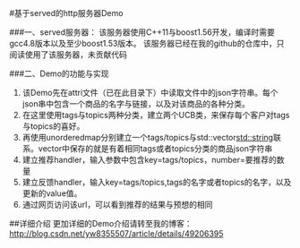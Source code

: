 #基于served的http服务器Demo

###一、served服务器：
该服务器使用C++11与boost1.56开发，编译时需要gcc4.8版本以及至少boost1.53版本。
该服务器已经在我的github的仓库中，只阅读使用了该服务器，未贡献代码

###二、Demo的功能与实现

1. 该Demo先在attri文件（已在此目录下）中读取文件中的json字符串。每个json串中包含一个商品的名字与链接，以及对该商品的各种分类。   
2. 在这里使用tags与topics两种分类，建立两个UCB类，来保存每个客户对tags与topics的喜好。  
3. 再使用unorderedmap分别建立一个tags/topics与std::vector<std::string>联系。vector中保存的就是有着相同tags或者topics分类的商品json字符串
4. 建立推荐handler，输入参数中包含key=tags/topics，number=要推荐的数量
5. 建立反馈handler，输入key=tags/topics,tags的名字或者topics的名字，以及更新的value值。
6. 通过网页访问该url，可以看到推荐的结果与预想的相同


##详细介绍
更加详细的Demo介绍请转至我的博客：   
http://blog.csdn.net/yw8355507/article/details/49206395
